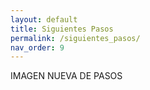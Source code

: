 ```yaml
---
layout: default
title: Siguientes Pasos
permalink: /siguientes_pasos/
nav_order: 9
---
```


IMAGEN NUEVA DE PASOS
